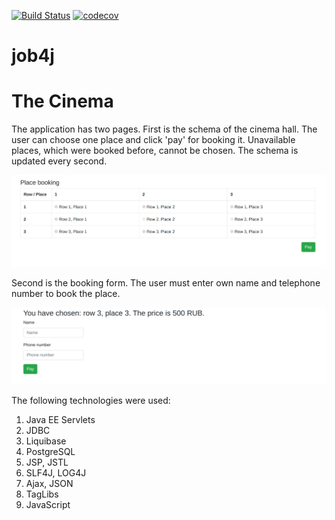 [![Build Status](https://travis-ci.org/RomanMozhaev/job4j_cinema.svg?branch=master)](https://travis-ci.org/RomanMozhaev/job4j_cinema)
[![codecov](https://codecov.io/gh/RomanMozhaev/job4j_cinema/branch/master/graph/badge.svg)](https://codecov.io/gh/RomanMozhaev/job4j_cinema)
# job4j
# The Cinema
The application has two pages. First is the schema of the cinema hall. 
The user can choose one place and click 'pay' for booking it. 
Unavailable places, which were booked before, cannot be chosen. 
The schema is updated every second. 

![main page](https://github.com/RomanMozhaev/job4j_cinema/blob/master/raw/index.png)

Second is the booking form. 
The user must enter own name and telephone number to book the place.

![book_page](https://github.com/RomanMozhaev/job4j_cinema/blob/master/raw/payment.png)

The following technologies were used:
1) Java EE Servlets
2) JDBC
3) Liquibase
4) PostgreSQL
5) JSP, JSTL
6) SLF4J, LOG4J
7) Ajax, JSON
8) TagLibs
9) JavaScript
